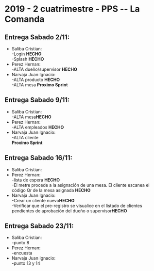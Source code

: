 <h1>
2019 - 2 cuatrimestre - PPS -- La Comanda
</h1>
<h2>Entrega Sabado 2/11:</h2>
<ul>
    <li> Saliba Cristian:</li>
        -Login <b>HECHO</b><br>
        -Splash <b>HECHO</b><br>
    <li>Perez Hernan:</li> 
        -ALTA dueño/supervisor <b>HECHO</b><br>
    <li>Narvaja Juan Ignacio:</li>
        -ALTA producto <b>HECHO</b><br>
        -ALTA mesa <b>Proximo Sprint</b><br>
</ul>
<h2>Entrega Sabado 9/11:</h2>
<ul>
    <li> Saliba Cristian:</li>
        -ALTA mesa<b>HECHO</b><br>
    <li>Perez Hernan:</li> 
        -ALTA empleados <b>HECHO</b><br>
    <li>Narvaja Juan Ignacio:</li>
        -ALTA cliente<br><b>Proximo Sprint</b><br>
</ul>
<h2>Entrega Sabado 16/11:</h2>
<ul>
    <li> Saliba Cristian:</li>
    <li>Perez Hernan:</li> 
        -lista de espera <b>HECHO</b><br>    
        -El metre procede a la asignación de una mesa. El cliente escanea el código Qr de la mesa asignada <b>HECHO</b><br>  
    <li>Narvaja Juan Ignacio:</li>
      -Crear un cliente nuevo<b>HECHO</b><br>
      -Verificar que el pre-registro se visualice en el listado de clientes pendientes de aprobación del dueño o supervisor<b>HECHO</b><br> 
</ul>
<h2>Entrega Sabado 23/11:</h2>
<ul>
    <li> Saliba Cristian:</li>
    -punto 8<br>
    <li>Perez Hernan:</li> 
        -encuesta<br>    
    <li>Narvaja Juan Ignacio:</li>
      -punto 13 y 14<br>
      
</ul>

